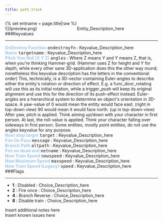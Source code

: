 ```yaml
---
title: path_track
---
```

<div>{% set entname = page.title|raw %}</div>
<div class="container previewimg">
<div class="columns">
<div class="imagepadding column col-auto" markdown="1">![](preview.png)</div>
<div class="column">Entity_Description_here</div>
</div>
</div>
###Keyvalues
<hr>
<div class="entityentry" markdown="1">
<span style="color:#9fc5e8;"><b>OnDestroy Function</b></span> <kbd  class="tooltip" data-tooltip="string">ondestroyfn</kbd> :
Keyvalue_Description_here
</div>
<div class="entityentry" markdown="1">
<span style="color:#9fc5e8;"><b>Name</b></span> <kbd  class="tooltip" data-tooltip="target_source">targetname</kbd> :
Keyvalue_Description_here
</div>
<div class="entityentry" markdown="1">
<span style="color:#9fc5e8;"><b>Pitch Yaw Roll (X Y Z)</b></span> <kbd  class="tooltip" data-tooltip="string">angles</kbd> :
Where Z means Y and Y means Z, that is, when you're thinking Hammer-grid. (Hammer uses Z for height and Y for depth, while every other sane 3D-application does this the other way round; nonetheless this keyvalue description has the letters in the conventional order) This, technically, is a 3D-vector containing Euler-angles to describe either the entity's rotation or direction of effect. E.g. a func_door_rotating will use this as its initial rotation, while a trigger_push will keep its original alignment and use this for the direction of its push-effect instead. Euler-angles are a hierarchical system to determine an object's orientation in 3D-space. A yaw-value of 0 would mean the entity would face east. (right in top-down view) 90 would mean it would face north. (up in top-down-view) After yaw, pitch is applied. Think aiming up/down with your character in first person. At last, the roll-value is applied. Think your character falling over sideways in first person. Some entities, mostly point entities, do not use the angles keyvalue for any purpose.
</div>
<div class="entityentry" markdown="1">
<span style="color:#9fc5e8;"><b>Next stop target</b></span> <kbd  class="tooltip" data-tooltip="target_destination">target</kbd> :
Keyvalue_Description_here
</div>
<div class="entityentry" markdown="1">
<span style="color:#9fc5e8;"><b>Fire On Pass</b></span> <kbd  class="tooltip" data-tooltip="target_destination">message</kbd> :
Keyvalue_Description_here
</div>
<div class="entityentry" markdown="1">
<span style="color:#9fc5e8;"><b>Branch Path</b></span> <kbd  class="tooltip" data-tooltip="target_destination">altpath</kbd> :
Keyvalue_Description_here
</div>
<div class="entityentry" markdown="1">
<span style="color:#9fc5e8;"><b>Fire on dead end</b></span> <kbd  class="tooltip" data-tooltip="target_destination">netname</kbd> :
Keyvalue_Description_here
</div>
<div class="entityentry" markdown="1">
<span style="color:#9fc5e8;"><b>New Train Speed</b></span> <kbd  class="tooltip" data-tooltip="integer">newspeed</kbd> :
Keyvalue_Description_here
</div>
<div class="entityentry" markdown="1">
<span style="color:#9fc5e8;"><b>New Maximum Speed</b></span> <kbd  class="tooltip" data-tooltip="integer">maxspeed</kbd> :
Keyvalue_Description_here
</div>
<div class="entityentry" markdown="1">
<span style="color:#9fc5e8;"><b>New Train Speed (Legacy)</b></span> <kbd  class="tooltip" data-tooltip="integer">speed</kbd> :
Keyvalue_Description_here
</div>
###Flags
<hr>
<div class="entityflags">
<ul>
<li class="imagepadding" markdown="1"><b>1</b> : Disabled : Choice_Description_here</li>
<li class="imagepadding" markdown="1"><b>2</b> : Fire once : Choice_Description_here</li>
<li class="imagepadding" markdown="1"><b>4</b> : Branch Reverse : Choice_Description_here</li>
<li class="imagepadding" markdown="1"><b>8</b> : Disable train : Choice_Description_here</li>
</ul>
</div>
<div class="notices blue">Insert additional notes here</div>
<div class="notices red">Insert known issues here</div>
